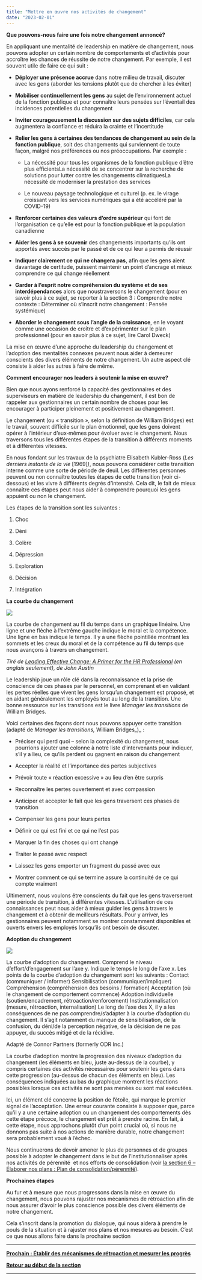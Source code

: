 ```yaml
---
title: "Mettre en œuvre nos activités de changement"
date: "2023-02-01"
---
```


**Que pouvons-nous faire une fois notre changement annoncé?**

En appliquant une mentalité de leadership en matière de changement, nous pouvons adopter un certain nombre de comportements et d’activités pour accroître les chances de réussite de notre changement. Par exemple, il est souvent utile de faire ce qui suit :

- **Déployer une présence accrue** dans notre milieu de travail, discuter avec les gens (aborder les tensions plutôt que de chercher à les éviter)

- **Mobiliser continuellement les gens** au sujet de l’environnement actuel de la fonction publique et pour connaître leurs pensées sur l’éventail des incidences potentielles du changement

- **Inviter courageusement la discussion sur des sujets difficiles**, car cela augmentera la confiance et réduira la crainte et l’incertitude

- **Relier les gens à certaines des tendances de changement au sein de la fonction publique**, soit des changements qui surviennent de toute façon, malgré nos préférences ou nos préoccupations. Par exemple :
    
    - La nécessité pour tous les organismes de la fonction publique d’être plus efficientsLa nécessité de se concentrer sur la recherche de solutions pour lutter contre les changements climatiquesLa nécessité de moderniser la prestation des services
    
    - Le nouveau paysage technologique et culturel (p. ex. le virage croissant vers les services numériques qui a été accéléré par la COVID-19)

- **Renforcer certaines des valeurs d’ordre supérieur** qui font de l’organisation ce qu’elle est pour la fonction publique et la population canadienne

- **Aider les gens à se souvenir** des changements importants qu’ils ont apportés avec succès par le passé et de ce qui leur a permis de réussir

- **Indiquer clairement ce qui ne changera pas**, afin que les gens aient davantage de certitude, puissent maintenir un point d’ancrage et mieux comprendre ce qui change réellement

- **Garder à l’esprit notre compréhension du système et de ses interdépendances** alors que noustraversons le changement (pour en savoir plus à ce sujet, se reporter à la section 3 : Comprendre notre contexte : Déterminer où s’inscrit notre changement : Pensée systémique)

- **Aborder le changement sous l’angle de la croissance**, en le voyant comme une occasion de croître et d’expérimenter sur le plan professionnel (pour en savoir plus à ce sujet, lire Carol Dweck)

La mise en œuvre d’une approche du leadership du changement et l’adoption des mentalités connexes peuvent nous aider à demeurer conscients des divers éléments de notre changement. Un autre aspect clé consiste à aider les autres à faire de même.

**Comment encourager nos leaders à soutenir la mise en œuvre?**

Bien que nous ayons renforcé la capacité des gestionnaires et des superviseurs en matière de leadership du changement, il est bon de rappeler aux gestionnaires un certain nombre de choses pour les encourager à participer pleinement et positivement au changement.

Le changement (ou « transition », selon la définition de William Bridges) est le travail, souvent difficile sur le plan émotionnel, que les gens doivent opérer à l’intérieur d’eux‑mêmes pour évoluer avec le changement. Nous traversons tous les différentes étapes de la transition à différents moments et à différentes vitesses.

En nous fondant sur les travaux de la psychiatre Elisabeth Kubler-Ross (_Les derniers instants de la vie_ \[1969\]_)_, nous pouvons considérer cette transition interne comme une sorte de période de deuil. Les différentes personnes peuvent ou non connaître toutes les étapes de cette transition (voir ci-dessous) et les vivre à différents degrés d’intensité. Cela dit, le fait de mieux connaître ces étapes peut nous aider à comprendre pourquoi les gens appuient ou non le changement.

Les étapes de la transition sont les suivantes :

1. Choc

3. Déni

5. Colère

7. Dépression

9. Exploration

11. Décision

13. Intégration

**La courbe du changement**

<img src="images/FLC-The-change-curve-FR-2.png">

La courbe de changement au fil du temps dans un graphique linéaire. Une ligne et une flèche à l’extrême gauche indique le moral et la compétence. Une ligne en bas indique le temps. Il y a une flèche pointillée montrant les sommets et les creux du moral et de la compétence au fil du temps que nous avançons à travers un changement.

_Tiré de_ [_Leading Effective Change: A Primer for the HR Professional_](https://www.researchgate.net/publication/345819452_Leading_Effective_Change_A_Primer_for_the_HR_Professional) _(en anglais seulement), de John Austin_

Le leadership joue un rôle clé dans la reconnaissance et la prise de conscience de ces phases par le personnel, en comprenant et en validant les pertes réelles que vivent les gens lorsqu’un changement est proposé, et en aidant généralement les employés tout au long de la transition. Une bonne ressource sur les transitions est le livre _Manager les transitions_ de William Bridges.

Voici certaines des façons dont nous pouvons appuyer cette transition (adapté de _Manager les transitions,_ William Bridges_)_ :

- Préciser qui perd quoi – selon la complexité du changement, nous pourrions ajouter une colonne à notre liste d’intervenants pour indiquer, s’il y a lieu, ce qu’ils perdent ou gagnent en raison du changement

- Accepter la réalité et l’importance des pertes subjectives

- Prévoir toute « réaction excessive » au lieu d’en être surpris

- Reconnaître les pertes ouvertement et avec compassion

- Anticiper et accepter le fait que les gens traversent ces phases de transition

- Compenser les gens pour leurs pertes

- Définir ce qui est fini et ce qui ne l’est pas

- Marquer la fin des choses qui ont changé

- Traiter le passé avec respect

- Laissez les gens emporter un fragment du passé avec eux

- Montrer comment ce qui se termine assure la continuité de ce qui compte vraiment

Ultimement, nous voulons être conscients du fait que les gens traverseront une période de transition, à différentes vitesses. L’utilisation de ces connaissances peut nous aider à mieux guider les gens à travers le changement et à obtenir de meilleurs résultats. Pour y arriver, les gestionnaires peuvent notamment se montrer constamment disponibles et ouverts envers les employés lorsqu’ils ont besoin de discuter.

**Adoption du changement**

<img src="images/FLC-Change-adoption-curve-FR-1024x565.png">

La courbe d’adoption du changement. Comprend le niveau d’effort/d’engagement sur l’axe y. Indique le temps le long de l’axe x. Les points de la courbe d’adoption du changement sont les suivants : Contact (communiquer / informer) Sensibilisation (communiquer/impliquer) Compréhension (compréhension des besoins / formation) Acceptation (où le changement de comportement commence) Adoption individuelle (soutien/encadrement, rétroaction/renforcement) Institutionnalisation (mesure, rétroaction, internalisation) Le long de l’axe des X, il y a les conséquences de ne pas comprendre/s’adapter à la courbe d’adoption du changement. Il s’agit notamment du manque de sensibilisation, de la confusion, du déni/de la perception négative, de la décision de ne pas appuyer, du succès mitigé et de la récidive.

Adapté de Connor Partners (formerly ODR Inc.)

La courbe d’adoption montre la progression des niveaux d’adoption du changement (les éléments en bleu, juste au-dessus de la courbe), y compris certaines des activités nécessaires pour soutenir les gens dans cette progression (au-dessus de chacun des éléments en bleu). Les conséquences indiquées au bas du graphique montrent les réactions possibles lorsque ces activités ne sont pas menées ou sont mal exécutées.

Ici, un élément clé concerne la position de l’étoile, qui marque le premier signal de l’acceptation. Une erreur courante consiste à supposer que, parce qu’il y a une certaine adoption ou un changement des comportements dès cette étape précoce, le changement est prêt à prendre racine. En fait, à cette étape, nous approchons plutôt d’un point crucial où, si nous ne donnons pas suite à nos actions de manière durable, notre changement sera probablement voué à l’échec.

Nous continuerons de devoir amener le plus de personnes et de groupes possible à adopter le changement dans le but de l’institutionnaliser après nos activités de pérennité  et nos efforts de consolidation (voir [la section 6 – Élaborer nos plans : Plan de consolidation/pérennité](/framework-for-leading-change/plan-de-consolidation-perennite/)).

**Prochaines étapes**

Au fur et à mesure que nous progressons dans la mise en œuvre du changement, nous pouvons rajuster nos mécanismes de rétroaction afin de nous assurer d’avoir le plus conscience possible des divers éléments de notre changement.

Cela s’inscrit dans la promotion du dialogue, qui nous aidera à prendre le pouls de la situation et à rajuster nos plans et nos mesures au besoin. C’est ce que nous allons faire dans la prochaine section

* * *

[****Prochain : Établir des mécanismes de rétroaction et mesurer les progrès****](/framework-for-leading-change/etablir-des-mecanismes-de-retroaction-et-mesurer-les-progres/)

[**Retour au début de la section**](/framework-for-leading-change/mise-en-oeuvre-du-changement/)

* * *
